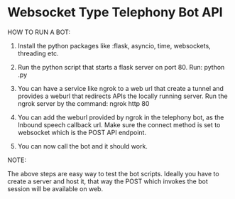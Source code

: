 # Websocket Type Telephony Bot API #

HOW TO RUN A BOT:

1) Install the python packages like :flask, asyncio, time, websockets, threading etc.

2) Run the python script that starts a flask server on port 80. 
Run: python <script-name>.py

3) You can have a service like ngrok to a web url that create a tunnel and provides a weburl that redirects APIs the locally running server.
Run the ngrok server by the command: ngrok http 80

4) You can add the weburl provided by ngrok in the telephony bot, as the Inbound speech callback url. Make sure the connect method is set to websocket which is the POST API endpoint.

5) You can now call the bot and it should work.



NOTE:

The above steps are easy way to test the bot scripts. Ideally you have to create a server and host it, that way the POST which invokes the bot session will be available on web.